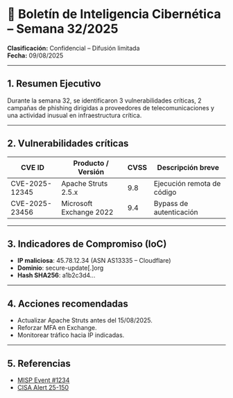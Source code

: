 # 📢 Boletín de Inteligencia Cibernética – Semana 32/2025
**Clasificación:** Confidencial – Difusión limitada  
**Fecha:** 09/08/2025

---

## 1. Resumen Ejecutivo
Durante la semana 32, se identificaron 3 vulnerabilidades críticas, 2 campañas de phishing dirigidas a proveedores de telecomunicaciones y una actividad inusual en infraestructura crítica.

---

## 2. Vulnerabilidades críticas
| CVE ID         | Producto / Versión       | CVSS  | Descripción breve                      |
|----------------|--------------------------|-------|-----------------------------------------|
| CVE-2025-12345 | Apache Struts 2.5.x       | 9.8   | Ejecución remota de código              |
| CVE-2025-23456 | Microsoft Exchange 2022   | 9.4   | Bypass de autenticación                 |

---

## 3. Indicadores de Compromiso (IoC)
- **IP maliciosa**: 45.78.12.34 (ASN AS13335 – Cloudflare)
- **Dominio**: secure-update[.]org
- **Hash SHA256**: a1b2c3d4...

---

## 4. Acciones recomendadas
- Actualizar Apache Struts antes del 15/08/2025.
- Reforzar MFA en Exchange.
- Monitorear tráfico hacia IP indicadas.

---

## 5. Referencias
- [MISP Event #1234](https://misp.local/event/1234)
- [CISA Alert 25-150](https://cisa.gov/alerts)
